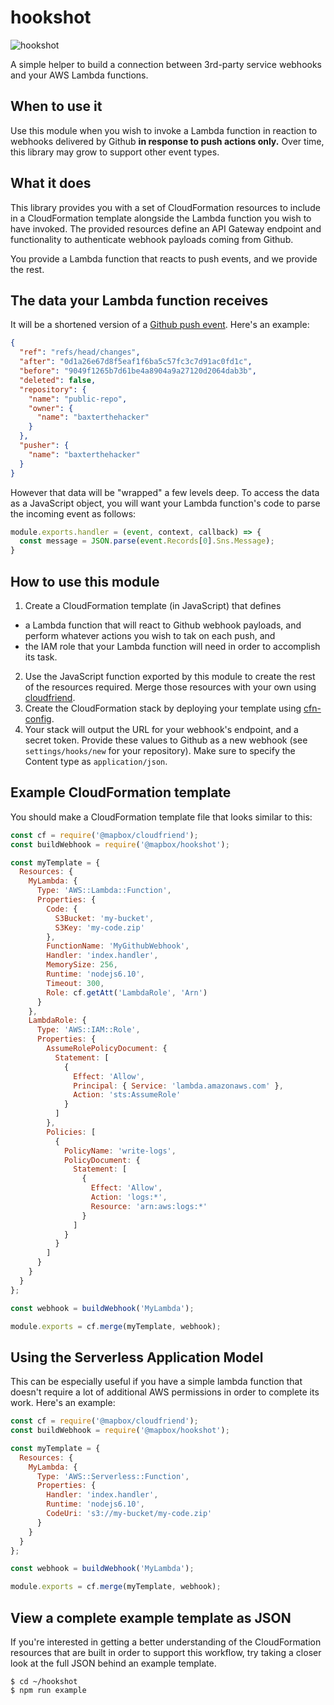# hookshot

![hookshot](https://cloud.githubusercontent.com/assets/515424/25831605/3671112e-341a-11e7-8865-13ef8afc67fc.gif)

A simple helper to build a connection between 3rd-party service webhooks and your AWS Lambda functions.

## When to use it

Use this module when you wish to invoke a Lambda function in reaction to webhooks delivered by Github **in response to push actions only.** Over time, this library may grow to support other event types.

## What it does

This library provides you with a set of CloudFormation resources to include in a CloudFormation template alongside the Lambda function you wish to have invoked. The provided resources define an API Gateway endpoint and functionality to authenticate webhook payloads coming from Github.

You provide a Lambda function that reacts to push events, and we provide the rest.

## The data your Lambda function receives

It will be a shortened version of a [Github push event](https://developer.github.com/v3/activity/events/types/#pushevent). Here's an example:

```json
{
  "ref": "refs/head/changes",
  "after": "0d1a26e67d8f5eaf1f6ba5c57fc3c7d91ac0fd1c",
  "before": "9049f1265b7d61be4a8904a9a27120d2064dab3b",
  "deleted": false,
  "repository": {
    "name": "public-repo",
    "owner": {
      "name": "baxterthehacker"
    }
  },
  "pusher": {
    "name": "baxterthehacker"
  }
}
```

However that data will be "wrapped" a few levels deep. To access the data as a JavaScript object, you will want your Lambda function's code to parse the incoming event as follows:

```js
module.exports.handler = (event, context, callback) => {
  const message = JSON.parse(event.Records[0].Sns.Message);
}
```

## How to use this module

1. Create a CloudFormation template (in JavaScript) that defines
  - a Lambda function that will react to Github webhook payloads, and perform whatever actions you wish to tak on each push, and
  - the IAM role that your Lambda function will need in order to accomplish its task.
2. Use the JavaScript function exported by this module to create the rest of the resources required. Merge those resources with your own using [cloudfriend](https://github.com/mapbox/cloudfriend).
3. Create the CloudFormation stack by deploying your template using [cfn-config](https://github.com/mapbox/cfn-config).
4. Your stack will output the URL for your webhook's endpoint, and a secret token. Provide these values to Github as a new webhook (see `settings/hooks/new` for your repository). Make sure to specify the Content type as `application/json`.

## Example CloudFormation template

You should make a CloudFormation template file that looks similar to this:

```js
const cf = require('@mapbox/cloudfriend');
const buildWebhook = require('@mapbox/hookshot');

const myTemplate = {
  Resources: {
    MyLambda: {
      Type: 'AWS::Lambda::Function',
      Properties: {
        Code: {
          S3Bucket: 'my-bucket',
          S3Key: 'my-code.zip'
        },
        FunctionName: 'MyGithubWebhook',
        Handler: 'index.handler',
        MemorySize: 256,
        Runtime: 'nodejs6.10',
        Timeout: 300,
        Role: cf.getAtt('LambdaRole', 'Arn')
      }
    },
    LambdaRole: {
      Type: 'AWS::IAM::Role',
      Properties: {
        AssumeRolePolicyDocument: {
          Statement: [
            {
              Effect: 'Allow',
              Principal: { Service: 'lambda.amazonaws.com' },
              Action: 'sts:AssumeRole'
            }
          ]
        },
        Policies: [
          {
            PolicyName: 'write-logs',
            PolicyDocument: {
              Statement: [
                {
                  Effect: 'Allow',
                  Action: 'logs:*',
                  Resource: 'arn:aws:logs:*'
                }
              ]
            }
          }
        ]
      }
    }
  }
};

const webhook = buildWebhook('MyLambda');

module.exports = cf.merge(myTemplate, webhook);
```

## Using the Serverless Application Model

This can be especially useful if you have a simple lambda function that doesn't require a lot of additional AWS permissions in order to complete its work. Here's an example:

```js
const cf = require('@mapbox/cloudfriend');
const buildWebhook = require('@mapbox/hookshot');

const myTemplate = {
  Resources: {
    MyLambda: {
      Type: 'AWS::Serverless::Function',
      Properties: {
        Handler: 'index.handler',
        Runtime: 'nodejs6.10',
        CodeUri: 's3://my-bucket/my-code.zip'
      }
    }
  }
};

const webhook = buildWebhook('MyLambda');

module.exports = cf.merge(myTemplate, webhook);
```

## View a complete example template as JSON

If you're interested in getting a better understanding of the CloudFormation resources that are built in order to support this workflow, try taking a closer look at the full JSON behind an example template.

```
$ cd ~/hookshot
$ npm run example
```
